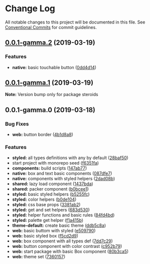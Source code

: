 # Change Log

All notable changes to this project will be documented in this file.
See [Conventional Commits](https://conventionalcommits.org) for commit guidelines.

## [0.0.1-gamma.2](https://github.com/brunobertolini/steroids/compare/v0.0.1-gamma.1...v0.0.1-gamma.2) (2019-03-19)


### Features

* **native:** basic touchable button ([0dd4d14](https://github.com/brunobertolini/steroids/commit/0dd4d14))





## [0.0.1-gamma.1](https://github.com/brunobertolini/steroids/compare/v0.0.1-gamma.0...v0.0.1-gamma.1) (2019-03-19)

**Note:** Version bump only for package steroids





## 0.0.1-gamma.0 (2019-03-18)


### Bug Fixes

* **web:** button border ([4b1d8a8](https://github.com/brunobertolini/steroids/commit/4b1d8a8))


### Features

* **styled:** all types definitions with any by default ([28baf50](https://github.com/brunobertolini/steroids/commit/28baf50))
* start project with monorepo seed ([f6351fa](https://github.com/brunobertolini/steroids/commit/f6351fa))
* **components:** build scripts ([147ab77](https://github.com/brunobertolini/steroids/commit/147ab77))
* **native:** box and text basic components ([087dfe7](https://github.com/brunobertolini/steroids/commit/087dfe7))
* **native:** components with styled helpers ([2dad08b](https://github.com/brunobertolini/steroids/commit/2dad08b))
* **shared:** lazy load component ([1437bda](https://github.com/brunobertolini/steroids/commit/1437bda))
* **shared:** packer component ([b0bcee1](https://github.com/brunobertolini/steroids/commit/b0bcee1))
* **styled:** basic styled helpers ([b5255fc](https://github.com/brunobertolini/steroids/commit/b5255fc))
* **styled:** color helpers ([b0de104](https://github.com/brunobertolini/steroids/commit/b0de104))
* **styled:** css base props ([3381ab2](https://github.com/brunobertolini/steroids/commit/3381ab2))
* **styled:** get and set helpers ([683d530](https://github.com/brunobertolini/steroids/commit/683d530))
* **styled:** helper functions and basic rules ([84fd4bd](https://github.com/brunobertolini/steroids/commit/84fd4bd))
* **styled:** palette get helper ([f1a415b](https://github.com/brunobertolini/steroids/commit/f1a415b))
* **theme-default:** create basic theme ([ddb5c8a](https://github.com/brunobertolini/steroids/commit/ddb5c8a))
* **web:** basic buttom with styled ([e509790](https://github.com/brunobertolini/steroids/commit/e509790))
* **web:** basic styled box ([f5cd2d9](https://github.com/brunobertolini/steroids/commit/f5cd2d9))
* **web:** box component with all types def ([7dd7c29](https://github.com/brunobertolini/steroids/commit/7dd7c29))
* **web:** button component with color contrast ([c952b79](https://github.com/brunobertolini/steroids/commit/c952b79))
* **web:** start package with basic Box component ([80b3ca5](https://github.com/brunobertolini/steroids/commit/80b3ca5))
* **web:** theme set ([7360157](https://github.com/brunobertolini/steroids/commit/7360157))
